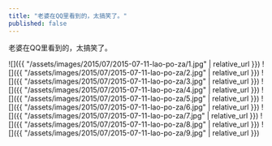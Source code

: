 ```yaml
---
title: "老婆在QQ里看到的，太搞笑了。"
published: false
---
```

老婆在QQ里看到的，太搞笑了。



![]({{ "/assets/images/2015/07/2015-07-11-lao-po-za/1.jpg" | relative_url }})
![]({{ "/assets/images/2015/07/2015-07-11-lao-po-za/2.jpg" | relative_url }})
![]({{ "/assets/images/2015/07/2015-07-11-lao-po-za/3.jpg" | relative_url }})
![]({{ "/assets/images/2015/07/2015-07-11-lao-po-za/4.jpg" | relative_url }})
![]({{ "/assets/images/2015/07/2015-07-11-lao-po-za/5.jpg" | relative_url }})
![]({{ "/assets/images/2015/07/2015-07-11-lao-po-za/6.jpg" | relative_url }})
![]({{ "/assets/images/2015/07/2015-07-11-lao-po-za/7.jpg" | relative_url }})
![]({{ "/assets/images/2015/07/2015-07-11-lao-po-za/8.jpg" | relative_url }})
![]({{ "/assets/images/2015/07/2015-07-11-lao-po-za/9.jpg" | relative_url }})
